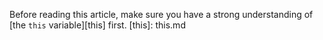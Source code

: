 Before reading this article, make sure you have a strong understanding of [the `this` variable][this] first.
[this]: this.md

